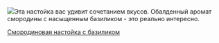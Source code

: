 <!--2025-07-03 12:52:25-->
<div class="yb">
  <div class="rss povarenok"><a href="https://www.povarenok.ru/recipes/show/182881/"><img src="https://www.povarenok.ru/data/cache/2025jul/03/51/3183353_63031-640x480.jpg"></a>Эта настойка вас удивит сочетанием вкусов. Обалденный аромат смородины с насыщенным базиликом - это реально интересно. <p class="titl"><a href="https://www.povarenok.ru/recipes/show/182881/">Смородиновая настойка с базиликом</a></p></div>
</div>
